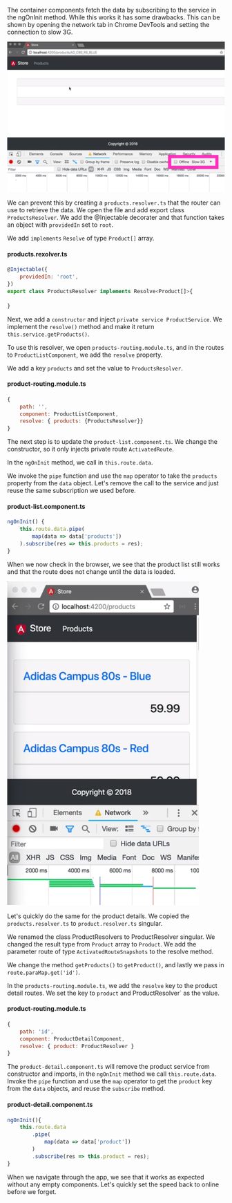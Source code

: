 The container components fetch the data by subscribing to the service in the ngOnInit method. While this works it has some drawbacks. This can be shown by opening the network tab in Chrome DevTools and setting the connection to slow 3G.

![Slow Connection](../images/angular-create-angular-resolvers-to-retrieve-the-product-data-from-the-service-slow.png)

We can prevent this by creating a `products.resolver.ts` that the router can use to retrieve the data. We open the file and add export class `ProductsResolver`. We add the @Injectable decorater and that function takes an object with `providedIn` set to `root`.

We add `implements` `Resolve` of type `Product[]` array. 

#### products.rexolver.ts
```javascript
@Injectable({
    providedIn: 'root',
})
export class ProductsResolver implements Resolve<Product[]>{

}
```

Next, we add a `constructor` and inject `private service ProductService`. We implement the `resolve()` method and make it return `this.service.getProducts()`. 

To use this resolver, we open `products-routing.module.ts`, and in the routes to `ProductListComponent`, we add the `resolve` property.

We add a key `products` and set the value to `ProductsResolver`. 

#### product-routing.module.ts
```javascript
{
    path: '',
    component: ProductListComponent,
    resolve: { products: {ProductsResolver}}
}
```

The next step is to update the `product-list.component.ts`. We change the constructor, so it only injects private route `ActivatedRoute`. 

In the `ngOnInit` method, we call in `this.route.data`.

We invoke the `pipe` function and use the `map` operator to take the `products` property from the `data` object. Let's remove the call to the service and just reuse the same subscription we used before.

#### product-list.component.ts
```javascript
ngOnInit() {
    this.route.data.pipe(
        map(data => data['products'])
    ).subscribe(res => this.products = res);
}

```

When we now check in the browser, we see that the product list still works and that the route does not change until the data is loaded.

![Data Loaded](../images/angular-create-angular-resolvers-to-retrieve-the-product-data-from-the-service-data-loaded.png)

Let's quickly do the same for the product details. We copied the `products.resolver.ts` to `product.resolver.ts` singular.

We renamed the class ProductResolvers to ProductResolver singular. We changed the result type from `Product` array to `Product`. We add the parameter route of type `ActivatedRouteSnapshots` to the resolve method.

We change the method `getProducts()` to `getProduct()`, and lastly we pass in `route.paraMap.get('id')`. 

In the `products-routing.module.ts`, we add the `resolve` key to the product detail routes. We set the key to `product` and ProductResolver` as the value.

#### product-routing.module.ts
```javascript
{
    path: 'id',
    component: ProductDetailComponent,
    resolve: { product: ProductResolver }
}
```

The `product-detail.component.ts` will remove the product service from constructor and imports, in the `ngOnInit` method we call `this.route.data`. Invoke the `pipe` function and use the `map` operator to get the `product` key from the `data` objects, and reuse the `subscribe` method.

#### product-detail.component.ts
```javascript
ngOnInit(){
    this.route.data
        .pipe(
            map(data => data['product'])
        )
        .subscribe(res => this.product = res);
}
```

When we navigate through the app, we see that it works as expected without any empty components. Let's quickly set the speed back to online before we forget.